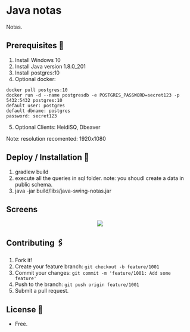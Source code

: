 # Java notas

Notas.

## Prerequisites 🚀

1. Install Windows 10
2. Install Java version 1.8.0_201
3. Install postgres:10
4. Optional docker:

```
docker pull postgres:10
docker run -d --name postgresdb -e POSTGRES_PASSWORD=secret123 -p 5432:5432 postgres:10
default user: postgres
default dbname: postgres
password: secret123
```

5. Optional Clients: HeidiSQ, Dbeaver

Note: resolution recomented: 1920x1080

## Deploy / Installation 🔧

1. gradlew build
2. execute all the queries in sql folder.
   note: you shoudl create a data in public schema.
3. java -jar build/libs/java-swing-notas.jar

## Screens

<p align="center">
  <img src="documentation/someimage.jpg">
</p>

## Contributing 🖇️

1. Fork it!
2. Create your feature branch: `git checkout -b feature/1001`
3. Commit your changes: `git commit -m 'feature/1001: Add some feature'`
4. Push to the branch: `git push origin feature/1001`
5. Submit a pull request.

## License 📄

- Free.
